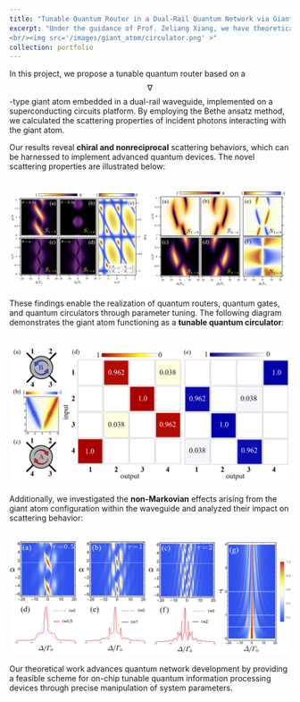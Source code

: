 ```yaml
---
title: "Tunable Quantum Router in a Dual-Rail Quantum Network via Giant Atom"
excerpt: "Under the guidance of Prof. Zeliang Xiang, we have theoretically designed a tunable quantum router using a three-level giant atom embedded in a dual-rail waveguide. By calculating the scattering properties for incident photons, we demonstrated that this configuration enables high-fidelity quantum routing, quantum gates, and quantum circulators—all achievable by tuning the coupling parameters. These advances contribute significantly to the development of quantum networks.
<br/><img src='/images/giant_atom/circulator.png' >"
collection: portfolio
---
```


In this project, we propose a tunable quantum router based on a $$\nabla$$-type giant atom embedded in a dual-rail waveguide, implemented on a superconducting circuits platform. By employing the Bethe ansatz method, we calculated the scattering properties of incident photons interacting with the giant atom.

Our results reveal **chiral and nonreciprocal** scattering behaviors, which can be harnessed to implement advanced quantum devices. The novel scattering properties are illustrated below:

<br/><img src='/images/giant_atom/scateringfig.png' > 

These findings enable the realization of quantum routers, quantum gates, and quantum circulators through parameter tuning. The following diagram demonstrates the giant atom functioning as a **tunable quantum circulator**:

<br/><img src='/images/giant_atom/circulator.png' > 

Additionally, we investigated the **non-Markovian** effects arising from the giant atom configuration within the waveguide and analyzed their impact on scattering behavior:

<br/><img src='/images/giant_atom/nonmarkovin.png' >

Our theoretical work advances quantum network development by providing a feasible scheme for on-chip tunable quantum information processing devices through precise manipulation of system parameters.
